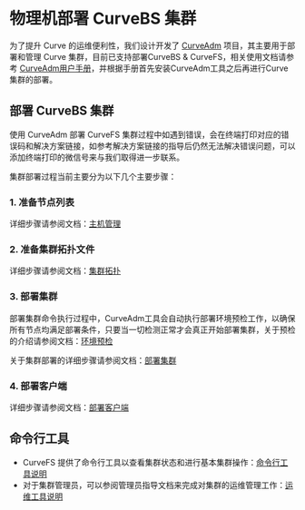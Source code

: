 #  物理机部署 CurveBS 集群
为了提升 Curve 的运维便利性，我们设计开发了 [CurveAdm](https://github.com/opencurve/curveadm) 项目，其主要用于部署和管理 Curve 集群，目前已支持部署CurveBS & CurveFS，相关使用文档请参考 [CurveAdm用户手册](https://github.com/opencurve/curveadm/wiki)，并根据手册首先安装CurveAdm工具之后再进行Curve集群的部署。

##  部署 CurveBS 集群
使用 CurveAdm 部署 CurveFS 集群过程中如遇到错误，会在终端打印对应的错误码和解决方案链接，如参考解决方案链接的指导后仍然无法解决错误问题，可以添加终端打印的微信号来与我们取得进一步联系。

集群部署过程当前主要分为以下几个主要步骤：

### 1. 准备节点列表

详细步骤请参阅文档：[主机管理](https://github.com/opencurve/curveadm/wiki/hosts)

### 2. 准备集群拓扑文件

详细步骤请参阅文档：[集群拓扑](https://github.com/opencurve/curveadm/wiki/topology#curvebs-%E9%9B%86%E7%BE%A4%E6%8B%93%E6%89%91)

### 3. 部署集群

部署集群命令执行过程中，CurveAdm工具会自动执行部署环境预检工作，以确保所有节点均满足部署条件，只要当一切检测正常才会真正开始部署集群，关于预检的介绍请参阅文档：[环境预检](https://github.com/opencurve/curveadm/wiki/precheck)

关于集群部署的详细步骤请参阅文档：[部署集群](https://github.com/opencurve/curveadm/wiki/curvebs-cluster-deployment)


### 4. 部署客户端

详细步骤请参阅文档：[部署客户端](https://github.com/opencurve/curveadm/wiki/curvebs-client-deployment)


## 命令行工具
- CurveFS 提供了命令行工具以查看集群状态和进行基本集群操作：[命令行工具说明](https://docs.opencurve.io/CurveBS/maintenance/command-line-tools)
- 对于集群管理员，可以参阅管理员指导文档来完成对集群的运维管理工作：[运维工具说明](https://docs.opencurve.io/CurveBS/maintenance/administrator-guide)